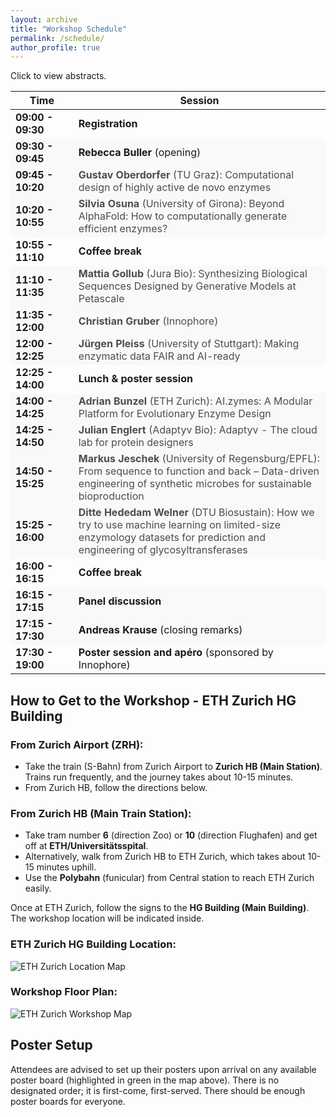 ```yaml
---
layout: archive
title: "Workshop Schedule"
permalink: /schedule/
author_profile: true
---
```




<p>Click to view abstracts.</p>

<table>
  <thead>
    <tr>
      <th style="width: 20%;">Time</th>
      <th style="width: 80%;">Session</th>
    </tr>
  </thead>
  <tbody>
    <tr>
      <td><strong>09:00 - 09:30</strong></td>
      <td><strong>Registration</strong></td>
    </tr>
    <tr style="background-color: #f9f9f9;">
      <td><strong>09:30 - 09:45</strong></td>
      <td><strong>Rebecca Buller</strong> (opening)</td>
    </tr>
    <tr style="background-color: #f9f9f9;">
      <td><strong>09:45 - 10:20</strong></td>
      <td>
        <div class="clickable-row" onclick="toggleAbstract(this)">
          <strong>Gustav Oberdorfer</strong> (TU Graz): Computational design of highly active de novo enzymes 
        </div>
        <div class="abstract" style="display: none;">
          Abstract: Reliably introducing function into genetically encodable de novo proteins is still a challenging task. Current design methods mostly produce de novo enzymes with low activities. As a result, they require costly experimental optimization and high-throughput screening to be industrially viable. We developed rotamer inverted fragment finder–diffusion (Riff-Diff), a hybrid machine learning and atomistic modelling strategy for scaffolding catalytic arrays in de novo protein backbones. We show that proficient enzymes can be generated with Riff-Diff while screening as little as 35 designs. The talk will highlight challenges and findings during scaffolding active sites for catalyzing the retro-aldol and Morita Baylis-Hillman reaction, as well as metal cofactors of increasing complexity.
        </div>
      </td>
    </tr>
    <tr style="background-color: #f9f9f9;">
      <td><strong>10:20 - 10:55</strong></td>
      <td>
        <div class="clickable-row" onclick="toggleAbstract(this)">
          <strong>Silvia Osuna</strong> (University of Girona): Beyond AlphaFold: How to computationally generate efficient enzymes?
        </div>
        <div class="abstract" style="display: none;">
          Enzymes are essential for supporting life by accelerating chemical reactions in a biologically compatible timescale. These remarkable catalysts possess unique features like high specificity and selectivity, and they function under mild biological conditions. These extraordinary characteristics make the design of enzymes for industrially relevant targets highly appealing. 
Enzymes exist as an ensemble of conformational states, and the populations of these states can be altered through substrate binding, allosteric interactions, and even by introducing mutations into their sequence. These conformational states can be altered through mutations, which facilitates the evolution of enzymes towards acquiring novel activities.[1] Interestingly, many laboratory-evolved enzymes exhibit a common pattern—a significant impact on the catalytic activity is often observed due to remote mutations located distal from the catalytic center.[2] Similar to allosterically regulated enzymes, distal mutations play a role in regulating enzyme activity by stabilizing pre-existing conformational states that are crucial for catalysis.
In this talk, the rational approaches we have developed for enzyme design along the years will be discussed. These approaches rely on inter-residue correlations derived from microsecond time-scale Molecular Dynamics (MD) simulations, enhanced sampling techniques, and more recently, the development and application of a template-based AlphaFold2 based approach for rational enzyme design.[1-4] Over the years, our research on various enzyme systems has provided compelling evidence that the current challenge of predicting distal active sites to enhance functionality in computational enzyme design can ultimately be addressed.[2, 5]
<br><br>
1. Maria-Solano, M. A.; Serrano-Hervás, E.; Romero-Rivera, A.; Iglesias-Fernández, J.; Osuna, S. Role of conformational dynamics for the evolution of novel enzyme function, Chem. Commun. 2018, 54, 6622-6634.<br>
2. Osuna, S. The challenge of predicting distal active site mutations in computational enzyme design, WIREs Comput Mol Sci. 2020, e1502.<br>
3. Casadevall, G.; Duran, C.; Osuna, S. AlphaFold2 and Deep Learning for Elucidating Enzyme Conformational Flexibility and Its Application for Design, JACS Au 2023, 3, 1554.<br>
4. Casadevall, G.; Duran, C.; Estévez-Gay, M.; Osuna, S. Estimating conformational heterogeneity of tryptophan synthase with a template-based AlphaFold2 approach, Prot. Sci. 2022, 31, e4426.<br>
5. Duran, C.;  Kinateder, T.; Hiefinger, C.; Sterner, R.; Osuna, S. Altering Active-Site Loop Dynamics Enhances Standalone Activity of the Tryptophan Synthase Alpha Subunit, ACS Catal., 2024, 14, 16986–16995<br>
        </div>
      </td>
    </tr>
    <tr>
      <td><strong>10:55 - 11:10</strong></td>
      <td><strong>Coffee break</strong></td>
    </tr>
    <tr style="background-color: #f9f9f9;">
      <td><strong>11:10 - 11:35</strong></td>
      <td>
        <div class="clickable-row" onclick="toggleAbstract(this)">
          <strong>Mattia Gollub</strong> (Jura Bio): Synthesizing Biological Sequences Designed by Generative Models at Petascale
        </div>
        <div class="abstract" style="display: none;">
          Abstract: Generative modeling offers a powerful paradigm for designing novel functional DNA, RNA and protein sequences. We introduce a method to efficiently synthesize designs from generative models in the real world. The method consists of an integrated machine learning and wet lab procedure, which implements generative sampling algorithms physically through controlled stochastic chemical reactions. We demonstrate synthesizing ~10<sup>16</sup> designs from a generative model of human antibodies, at a level of realism and diversity comparable to state-of-the-art protein language models, and a cost of ~$10<sup>3</sup>. The library yields hundreds of therapeutic scFv CAR candidates against HLA-presented intracellular tumor antigens. Using previous methods, a library of the same size and quality would cost roughly ~$10<sup>15</sup>.
        </div>
      </td>
    </tr>
    <tr style="background-color: #f9f9f9;">
      <td><strong>11:35 - 12:00</strong></td>
      <td>
        <div class="clickable-row" onclick="toggleAbstract(this)">
          <strong>Christian Gruber</strong> (Innophore)
        </div>
        <div class="abstract" style="display: none;">
          Abstract: tba
        </div>
      </td>
    </tr>
    <tr style="background-color: #f9f9f9;">
      <td><strong>12:00 - 12:25</strong></td>
      <td>
        <div class="clickable-row" onclick="toggleAbstract(this)">
          <strong>Jürgen Pleiss</strong> (University of Stuttgart): Making enzymatic data FAIR and AI-ready
        </div>
        <div class="abstract" style="display: none;">
          Abstract: Data management has become a bottleneck to progress in biocatalysis. In order to take advantage of the rapid progress in experimental and computational technologies, biocatalytic data should be     findable, accessible, interoperable, and reusable (FAIR), and data analysis should be scalable and reproducible.[1] The EnzymeML framework (https://github.com/EnzymeML) provides reusable tools and a standardized data exchange format for FAIR and scalable data management in biocatalysis.[2] An EnzymeML document contains information about reaction conditions and the measured time course of substrate or product concentrations, and about the rate equation and the estimated kinetic parameters of the subsequent modelling step.[3] The final EnzymeML document is entered into a local database or is uploaded to a public repository. The workflow of a project is encoded as Jupyter Notebook, which can be re-used or extended. Machine-readable data enable the application of AI tools at different stages of the data life cycle: upon parsing of data and metadata and for modelling of reaction kinetics, where machine learning approaches complement ODE-based mechanistic modelling.[4] The FAIRification of data and software and the digitalization of biocatalysis improve the efficiency of research by automation, guarantee the scientific quality by reproducibility, and enable the application of novel modelling strategies. 
<br><br>
1.	Pleiss, J. FAIR data and software: improving efficiency and quality of biocatalytic science. ACS Catal 14, 2709-2718 (2024).<br>
2.	Lauterbach, S. et al. EnzymeML: seamless data flow and modeling of enzymatic data. Nat Methods 20, 400-402 (2023).<br>
3.	Range, J. et al. EnzymeML—a data exchange format for biocatalysis and enzymology. FEBS J 289, 5864-5874 (2022).<br>
4.	Pleiss, J. Modeling enzyme kinetics: current challenges and future perspectives for biocatalysis. Biochemistry 63, 2533-2541 (2024).
        </div>
      </td>
    </tr>
    <tr>
      <td><strong>12:25 - 14:00</strong></td>
      <td><strong>Lunch & poster session</strong></td>
    </tr>
    <tr style="background-color: #f9f9f9;">
      <td><strong>14:00 - 14:25</strong></td>
      <td>
        <div class="clickable-row" onclick="toggleAbstract(this)">
          <strong>Adrian Bunzel</strong> (ETH Zurich): AI.zymes: A Modular Platform for Evolutionary Enzyme Design
        </div>
        <div class="abstract" style="display: none;">
          Abstract: The ability to reliably create novel enzymes would transform biomedicine and the chemical industry. While enzymes can be designed computationally, their activities often remain limited. To address this challenge, our group integrates protein design with directed evolution to engineer biocatalysts exhibiting enzyme-like activity [1]. Moreover, evolution provides key insights into fundamental principles of biocatalysis [2], such as conformational dynamics [3,4] and electrostatic catalysis [5].<br>
A major limitation of current enzyme design algorithms is their focus on protein stability, making it difficult to design properties specific to enzyme catalysts. To overcome this limitation and harness the lessons learned during enzyme evolution, we developed AI.zymes, a modular platform for evolutionary enzyme design [6]. AI.zymes bridges this gap by integrating cutting-edge protein design tools—including Rosetta, ESMFold, ProteinMPNN, and FieldTools—in an evolutionary design framework comprising iterative rounds of design and selection. Notably, evolutionary selection allowed the optimization of enzyme properties, such as electrostatic catalysis, that were not targeted by the employed design programs. We validated AI.zymes by optimizing the promiscuous Kemp eliminase activity of ketosteroid isomerase (KSI), achieving a 7.7-fold increase in activity after testing only seven variants.<br>
Reliable enzyme design will likely require a holistic framework that accounts for the dynamic and electrostatic effects essential to biocatalysis. AI.zymes provides such a framework by integrating cutting-edge design algorithms within an evolutionary pipeline to optimize enzyme-specific features.<br><br>
References<br>
[1] Bunzel HA et al., J Am Chem Soc, 2019.<br>
[2] Bunzel HA et al., Curr Opin Struct Biol, 2021.<br>
[3] Otten R et al., Science, 2020.<br>
[4] Bunzel HA et al., Nat Chem, 2021.<br>
[5] Jabeen H et al., ACS Catal, 2024.<br>
[6] Merlicek LP et al., bioRxiv, 2025.
        </div>
      </td>
    </tr>
    <tr style="background-color: #f9f9f9;">
      <td><strong>14:25 - 14:50</strong></td>
      <td>
        <div class="clickable-row" onclick="toggleAbstract(this)">
          <strong>Julian Englert</strong> (Adaptyv Bio): Adaptyv - The cloud lab for protein designers
        </div>
        <div class="abstract" style="display: none;">
          Abstract: Thanks to advances in AI tools such as AlphaFold, RFdiffusion & co, protein design has become the fastest growing area of biotechnology. But what good is a computationally designed protein if you can't actually test it in the lab? At Adaptyv, we're running an automated lab that allows protein designers to get high-quality experimental data to see how their proteins perform. They can simply upload their designs to our web portal, choose the type of assay they want to run, and our lab completes the experiments in just a couple weeks for them. In this talk we'll present some of the infrastructure (lab automation, molecular biology and software) that we had to build to make this work at scale to run smoothly on a daily basis with dozens of customers from the best protein design companies in the world.  
        </div>
      </td>
    </tr>
    <tr style="background-color: #f9f9f9;">
      <td><strong>14:50 - 15:25</strong></td>
      <td>
        <div class="clickable-row" onclick="toggleAbstract(this)">
          <strong>Markus Jeschek</strong> (University of Regensburg/EPFL): From sequence to function and back – Data-driven engineering of synthetic microbes for sustainable bioproduction
        </div>
        <div class="abstract" style="display: none;">
          Abstract: The pressing ecological issues of our time impose an urgent need for sustainable solutions to maintain our life standards. Synthetic microbes engineered to produce value-added chemicals based on renewables are an attractive means to replace petrochemical production. However, their engineering remains intricate and prone to unsatisfying outcomes, such as insufficient productivity or the incapability to access many non-natural compounds.
In my talk, I will show how we combine high-throughput experimental technology with machine learning to overcome some of the shortcomings of our “engineering toolbox”. I will showcase how such data-driven approaches can streamline the engineering of microbes such as Escherichia coli on all levels of the central dogma to tweak gene regulation, enzymatic activity and metabolic flux [1-4]. Further, I will introduce different techniques to improve model performance through active learning and rational training set design.<br><br>
[1] Vornholt, Mutný, Schmidt, Schellhaas, Tachibana, Panke, Ward, Krause, Jeschek. ACS Central Sci. 2024 10 (7), 1357-1370.<br>
[2] Höllerer & Jeschek. Nucl. Acids Res. 51:2377-2396 (2023).<br>
[3] Vornholt, Christoffel, Pellizzoni, Panke, Ward, Jeschek. Sci. Adv. 7:eabe4208 (2021).<br>
[4] Höllerer, Papaxanthos, Gumpinger, Fischer, Beisel, Borgwardt, Benenson, Jeschek. Nat. Commun. 11:3551 (2020).
        </div>
      </td>
    </tr>
    <tr style="background-color: #f9f9f9;">
      <td><strong>15:25 - 16:00</strong></td>
      <td>
        <div class="clickable-row" onclick="toggleAbstract(this)">
          <strong>Ditte Hededam Welner</strong> (DTU Biosustain): How we try to use machine learning on limited-size enzymology datasets for prediction and engineering of glycosyltransferases
        </div>
        <div class="abstract" style="display: none;">
          Abstract: Functional prediction from enzyme sequence remains a major challenge in biocatalysis and enzyme engineering. For some enzyme families, sequence-function relationships are particularly elusive, and seem to be governed by complex patterns that escape our elucidation. This is true for glycosyltransferases of family 1. This enzyme family is promiscuous and notorious for escaping elucidation of robust structure-function relationships. It is also an enzyme family with large industrial potential, due to its capability of regioselective and stereoselective glycosylation of a vast array of industrially relevant molecules, including pharmaceuticals, nutraceuticals, and cosmetics.<br>
Machine learning is becoming recognized a powerful tool in enzymology, due to its strength in recognizing patterns in complex data. It is challenged by the limited size and varying quality of many enzymology dataset. We continuously work to develop a robust and versatile predictor for glycosyltransferase prediction and engineering. The current status of this effort will be presented.
        </div>
      </td>
    </tr>
    <tr>
      <td><strong>16:00 - 16:15</strong></td>
      <td><strong>Coffee break</strong></td>
    </tr>
    <tr style="background-color: #f9f9f9;">
      <td><strong>16:15 - 17:15</strong></td>
      <td><strong>Panel discussion</strong></td>
    </tr>
    <tr style="background-color: #f9f9f9;">
      <td><strong>17:15 - 17:30</strong></td>
      <td><strong>Andreas Krause</strong> (closing remarks)</td>
    </tr>
        <tr>
      <td><strong>17:30 - 19:00</strong></td>
      <td><strong>Poster session and apéro</strong> (sponsored by Innophore)</td>
    </tr>
  </tbody>
</table>

<script>
  function toggleAbstract(row) {
    const abstract = row.nextElementSibling;
    if (abstract.style.display === "none" || abstract.style.display === "") {
      abstract.style.display = "block";
    } else {
      abstract.style.display = "none";
    }
  }
</script>

<style>
  .clickable-row {
    cursor: pointer;
    color: rgb(73, 78, 82);
    text-decoration: none;
  }
  .clickable-row:hover {
    color: rgb(73, 78, 82);
  }
  .abstract {
    margin-top: 5px;
    font-style: italic;
    background-color: #f9f9f9;
    padding: 10px;
    border-left: 3px solid #007bff;
  }
</style>




  <h2>How to Get to the Workshop - ETH Zurich HG Building</h2>
  
  <div class="info">
      <h3>From Zurich Airport (ZRH):</h3>
      <ul>
          <li>Take the train (S-Bahn) from Zurich Airport to <strong>Zurich HB (Main Station)</strong>. Trains run frequently, and the journey takes about 10-15 minutes.</li>
          <li>From Zurich HB, follow the directions below.</li>
      </ul>
  </div>
  
  <div class="info">
      <h3>From Zurich HB (Main Train Station):</h3>
      <ul>
          <li>Take tram number <strong>6</strong> (direction Zoo) or <strong>10</strong> (direction Flughafen) and get off at <strong>ETH/Universitätsspital</strong>.</li>
          <li>Alternatively, walk from Zurich HB to ETH Zurich, which takes about 10-15 minutes uphill.</li>
          <li>Use the <strong>Polybahn</strong> (funicular) from Central station to reach ETH Zurich easily.</li>
      </ul>
  </div>
  
  <p>Once at ETH Zurich, follow the signs to the <strong>HG Building (Main Building)</strong>. The workshop location will be indicated inside.</p>
  
  <div class="image-container">
      <h3>ETH Zurich HG Building Location:</h3>
      <img src="mlbiocat2025/files/main-map-eth.jpg" alt="ETH Zurich Location Map">
  </div>

  <div class="image-container">
      <h3>Workshop Floor Plan:</h3>
      <img src="mlbiocat2025/files/event-map-room-locatiojn-2.jpg" alt="ETH Zurich Workshop Map">
  </div>
  
  <h2>Poster Setup</h2>
  <div class="info">
      <p>Attendees are advised to set up their posters upon arrival on any available poster board (highlighted in green in the map above). There is no designated order; it is first-come, first-served. There should be enough poster boards for everyone.</p>
  </div>


